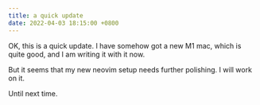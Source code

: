 ```yaml
---
title: a quick update
date: 2022-04-03 18:15:00 +0800
---
```


OK, this is a quick update. I have somehow got a new M1 mac, which is quite good, and I am writing it with it now.

But it seems that my new neovim setup needs further polishing. I will work on it.

Until next time.

